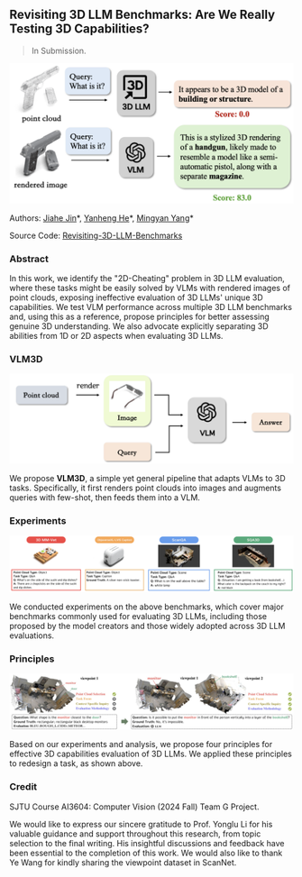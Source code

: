 ## Revisiting 3D LLM Benchmarks: Are We Really Testing 3D Capabilities?

> In Submission.

![](./assets/2d-cheating.png)

Authors: [Jiahe Jin](https://github.com/zizi0123)\*, [Yanheng He](https://github.com/HenryHe0123)\*, [Mingyan Yang](https://github.com/Fircube)\*

Source Code: [Revisiting-3D-LLM-Benchmarks](https://github.com/LLM-class-group/Revisiting-3D-LLM-Benchmarks)

### Abstract

In this work, we identify the "2D-Cheating" problem in 3D LLM evaluation, where these tasks might be easily solved by VLMs with rendered images of point clouds, exposing ineffective evaluation of 3D LLMs' unique 3D capabilities. We test VLM performance across multiple 3D LLM benchmarks and, using this as a reference, propose principles for better assessing genuine 3D understanding. We also advocate explicitly separating 3D abilities from 1D or 2D aspects when evaluating 3D LLMs.

### VLM3D

![](./assets/VLM3D.png)

We propose **VLM3D**, a simple yet general pipeline that adapts VLMs to 3D tasks. Specifically, it first renders point clouds into images and augments queries with few-shot, then feeds them into a VLM.

### Experiments

![](./assets/benchmarks.png)

We conducted experiments on the above benchmarks, which cover major benchmarks commonly used for evaluating 3D LLMs, including those proposed by the model creators and those widely adopted across 3D LLM evaluations. 

### Principles

![](./assets/final-example.png)

Based on our experiments and analysis, we propose four principles for effective 3D capabilities evaluation of 3D LLMs. We applied these principles to redesign a task, as shown above.

### Credit

SJTU Course AI3604: Computer Vision (2024 Fall) Team G Project.

We would like to express our sincere gratitude to Prof. Yonglu Li for his valuable guidance and support throughout this research, from topic selection to the final writing. His insightful discussions and feedback have been essential to the completion of this work. We would also like to thank Ye Wang for kindly sharing the viewpoint dataset in ScanNet.
